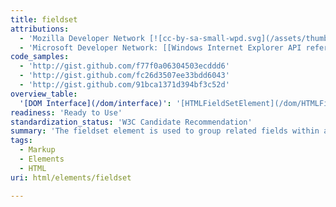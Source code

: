 ```yaml
---
title: fieldset
attributions:
  - 'Mozilla Developer Network [![cc-by-sa-small-wpd.svg](/assets/thumb/8/8c/cc-by-sa-small-wpd.svg/120px-cc-by-sa-small-wpd.svg.png)](http://creativecommons.org/licenses/by-sa/3.0/us/): [Article](https://developer.mozilla.org/en-US/docs/Web/HTML/Element/fieldset)'
  - 'Microsoft Developer Network: [[Windows Internet Explorer API reference](http://msdn.microsoft.com/en-us/library/ie/hh828809%28v=vs.85%29.aspx) Article]'
code_samples:
  - 'http://gist.github.com/f77f0a06304503ecddd6'
  - 'http://gist.github.com/fc26d3507ee33bdd6043'
  - 'http://gist.github.com/91bca1371d394bf3c52d'
overview_table:
  '[DOM Interface](/dom/interface)': '[HTMLFieldSetElement](/dom/HTMLFieldSetElement)'
readiness: 'Ready to Use'
standardization_status: 'W3C Candidate Recommendation'
summary: 'The fieldset element is used to group related fields within a form.'
tags:
  - Markup
  - Elements
  - HTML
uri: html/elements/fieldset

---
```

